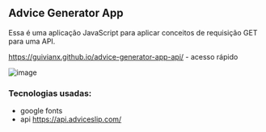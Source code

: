 ## Advice Generator App 
Essa é uma aplicação JavaScript para aplicar conceitos de requisição GET para uma API. 

https://guivianx.github.io/advice-generator-app-api/ - acesso rápido

![image](https://github.com/guivianx/advice-generator-app-api/assets/122845664/630f56a9-7e09-4d6f-97cd-054a3ed4303d)


### Tecnologias usadas:
- google fonts
- api https://api.adviceslip.com/
